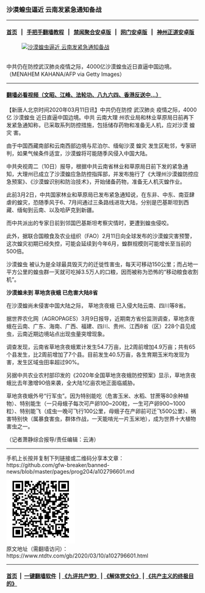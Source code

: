 ### 沙漠蝗虫逼近 云南发紧急通知备战
------------------------

#### [首页](https://github.com/gfw-breaker/banned-news/blob/master/README.md) &nbsp;&nbsp;|&nbsp;&nbsp; [手把手翻墙教程](https://github.com/gfw-breaker/guides/wiki) &nbsp;&nbsp;|&nbsp;&nbsp; [禁闻聚合安卓版](https://github.com/gfw-breaker/bn-android) &nbsp;&nbsp;|&nbsp;&nbsp; [网门安卓版](https://github.com/oGate2/oGate) &nbsp;&nbsp;|&nbsp;&nbsp; [神州正道安卓版](https://github.com/SzzdOgate/update) 



<div><div class="featured_image">
 <a href="https://i.ntdtv.com/assets/uploads/2020/03/GettyImages-163200794.jpg" target="_blank">
  <figure>
   <img alt="沙漠蝗虫逼近 云南发紧急通知备战" src="https://i.ntdtv.com/assets/uploads/2020/03/GettyImages-163200794-800x450.jpg"/>
  </figure><br/>
 </a>
 <span class="caption">
  中共仍在防控武汉肺炎疫情之际，4000亿沙漠蝗虫近日直逼中国边境。（MENAHEM KAHANA/AFP via Getty Images）
 </span>
</div>
</div><hr/>

#### [翻墙必看视频（文昭、江峰、法轮功、八九六四、香港反送中...）](https://github.com/gfw-breaker/banned-news/blob/master/pages/link3.md)

<div><div class="post_content" itemprop="articleBody">
 <p>
  【新唐人北京时间2020年03月11日讯】中共仍在防控
  <ok href="https://www.ntdtv.com/gb/武汉肺炎.htm">
   武汉肺炎
  </ok>
  疫情之际，4000亿
  <ok href="https://www.ntdtv.com/gb/沙漠蝗虫.htm">
   沙漠蝗虫
  </ok>
  近日直逼中国边境。中共
  <ok href="https://www.ntdtv.com/gb/云南大理.htm">
   云南大理
  </ok>
  州农业局和林业草原局日前再下发紧急通知称，已采取系列防控措施，包括储存药物和准备无人机，应对沙漠
  <ok href="https://www.ntdtv.com/gb/蝗灾.htm">
   蝗灾
  </ok>
  害。
 </p>
 <p>
  由于中国西藏南部和云南西部边境与尼泊尔、缅甸沙漠
  <ok href="https://www.ntdtv.com/gb/蝗灾.htm">
   蝗灾
  </ok>
  发生区毗邻，专家研判，如果气候条件适宜，沙漠蝗将可能随季风侵入中国大陆。
 </p>
 <p>
  中共央视周二（10日）报导，根据中共云南省林业和草原局日前下发的紧急通知，大理州已成立了沙漠蝗应急防控指挥部，并发布施行了《大理州沙漠蝗防控应急预案》、《沙漠蝗识别和防治技术》，开始储备药物，准备无人机灭蝗作业。
 </p>
 <p>
  此前3月2日，中共国家林业和草原局已发布紧急通知说，在东非、中东、南亚肆虐的蝗灾，恐随季风于6、7月间通过三条路线进攻大陆，分别是巴基斯坦到西藏、缅甸到云南、以及哈萨克到新疆。
 </p>
 <p>
  而中共派出的专家日前到邻国巴基斯坦考察灾情时，更遭到蝗虫侵咬。
 </p>
 <p>
  此外，据联合国粮食及农业组织（FAO）2月11日向全球发布的沙漠蝗灾害预警，这次蝗灾初期已经失控，可能会延续到今年6月，蝗群规模则可能增长至当前的500倍。
 </p>
 <p>
  <ok href="https://www.ntdtv.com/gb/沙漠蝗虫.htm">
   沙漠蝗虫
  </ok>
  被认为是全球最具毁灭力的迁徙性害虫，每天可移动150公里；而占地一平方公里的蝗虫群一天就可吃掉3.5万人的口粮，因而被称为恐怖的“移动粮食收割机”。
 </p>
 <p>
  <strong>
   沙漠蝗未到
   <ok href="https://www.ntdtv.com/gb/草地贪夜蛾.htm">
    草地贪夜蛾
   </ok>
   已危害大陆8省
  </strong>
 </p>
 <p>
  在沙漠蝗尚未侵害中国大陆之际，
  <ok href="https://www.ntdtv.com/gb/草地贪夜蛾.htm">
   草地贪夜蛾
  </ok>
  已入侵大陆云南、四川等8省。
 </p>
 <p>
  据世界农化网（AGROPAGES）3月9日报导，近期南方省份监测调查，草地贪夜蛾在云南、广东、海南、广西、福建、四川、贵州、江西8省（区）228个县见成虫，云南近期边境站点出现虫量突增现象。
 </p>
 <p>
  调查发现，云南省草地贪夜蛾累计发生54.7万亩，比2周前增加4.9万亩；共有65个县发生，比2周前增加了7个县。目前发生40.5万亩，各生育期玉米均发现为害，发生区域虫田率超过90%。
 </p>
 <p>
  另据中共农业农村部印发的《2020年全国草地贪夜蛾防控预案》显示，草地贪夜蛾比去年激增90倍来袭，全大陆1亿亩农地正面临威胁。
 </p>
 <p>
  草地贪夜蛾外号“行军虫”。因为特别能吃（危害玉米、水稻、甘蔗等80余种植物）、特别能生（一只母蛾子每次可产卵100~200粒，一生可产卵900~1000粒）、特别能飞（成虫一晚可飞行100公里，母蛾子在产卵前可迁飞500公里）、祸害特别快（属暴食害虫，群体作战，一天能啃光一片玉米地），成为世界十大植物害虫之一。
 </p>
 <p>
  （记者萧静综合报导/责任编辑：云涛）
 </p>
 <div class="single_ad">
 </div>
</div>
</div>
<hr/>
手机上长按并复制下列链接或二维码分享本文章：<br/>
https://github.com/gfw-breaker/banned-news/blob/master/pages/prog204/a102796601.md <br/>
<a href='https://github.com/gfw-breaker/banned-news/blob/master/pages/prog204/a102796601.md'><img src='https://github.com/gfw-breaker/banned-news/blob/master/pages/prog204/a102796601.md.png'/></a> <br/>
原文地址（需翻墙访问）：https://www.ntdtv.com/gb/2020/03/10/a102796601.html


------------------------
#### [首页](https://github.com/gfw-breaker/banned-news/blob/master/README.md) &nbsp;|&nbsp; [一键翻墙软件](https://github.com/gfw-breaker/nogfw/blob/master/README.md) &nbsp;| [《九评共产党》](https://github.com/gfw-breaker/9ping.md/blob/master/README.md#九评之一评共产党是什么) | [《解体党文化》](https://github.com/gfw-breaker/jtdwh.md/blob/master/README.md) | [《共产主义的终极目的》](https://github.com/gfw-breaker/gczydzjmd.md/blob/master/README.md)


<img src='http://gfw-breaker.win/banned-news/pages/prog204/a102796601.md' width='0px' height='0px'/>